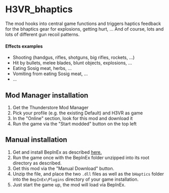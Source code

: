 # H3VR_bhaptics

The mod hooks into central game functions and triggers haptics feedback for the bhaptics gear for explosions, getting hurt, ... And of course, lots and lots of different gun recoil patterns.

#### Effects examples

- Shooting (handgus, rifles, shotguns, big rifles, rockets, ...)
- Hit by bullets, melee blades, blunt objects, explosions, ...
- Eating Sosig meat, herbs, ...
- Vomiting from eating Sosig meat, ...
- ...

## Mod Manager installation

1. Get the Thunderstore Mod Manager
2. Pick your profile (e.g. the existing Default) and H3VR as game
3. In the "Online" section, look for this mod and download it
4. Run the game via the "Start modded" button on the top left

## Manual installation

1. Get and install BepInEx as described [here.](https://docs.bepinex.dev/articles/user_guide/installation/index.html)
2. Run the game once with the BepInEx folder unzipped into its root directory as described.
3. Get this mod via the "Manual Download" button.
4. Unzip the file, and place the two `.dll` files as well as the `bHaptics` folder into the `BepInEx\Plugins` directory of your game installation.
5. Just start the game up, the mod will load via BepInEx.